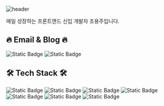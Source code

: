 ![header](https://capsule-render.vercel.app/api?type=waving&color=gradient&height=270&text=Welcome&desc=Yongju's%20%20GitHub%20Profile&fontAlignY=40&descSize=20&descAlignY=55&descAlign=55&animation=fadeIn)

매일 성장하는 프론트엔드 신입 개발자 조용주입니다.

## 🔥 Email & Blog 🔥 
![Static Badge](https://img.shields.io/badge/cyj9407%40naver.com-%23EA4335?style=for-the-badge&logo=gmail&color=white)
<img alt="Static Badge" src="https://img.shields.io/badge/blog-%2309B3AF?style=for-the-badge&logo=storyblok&logoColor=white&link=https%3A%2F%2Fcho9407.tistory.com%2F">


## 🛠︎ Tech Stack 🛠︎ 
![Static Badge](https://img.shields.io/badge/html5-%23E34F26?style=for-the-badge&logo=html5&logoColor=white)
![Static Badge](https://img.shields.io/badge/css-%231572B6?style=for-the-badge&logo=css3&logoColor=white)
![Static Badge](https://img.shields.io/badge/javascript-%23F7DF1E?style=for-the-badge&logo=javascript&logoColor=white)
![Static Badge](https://img.shields.io/badge/react-%2361DAFB?style=for-the-badge&logo=react&logoColor=white)
![Static Badge](https://img.shields.io/badge/typescript-%233178C6?style=for-the-badge&logo=typescript&logoColor=white)
![Static Badge](https://img.shields.io/badge/sass-%23CC6699?style=for-the-badge&logo=sass&logoColor=white)
![Static Badge](https://img.shields.io/badge/axios-%235A29E4?style=for-the-badge&logo=axios&logoColor=white)


